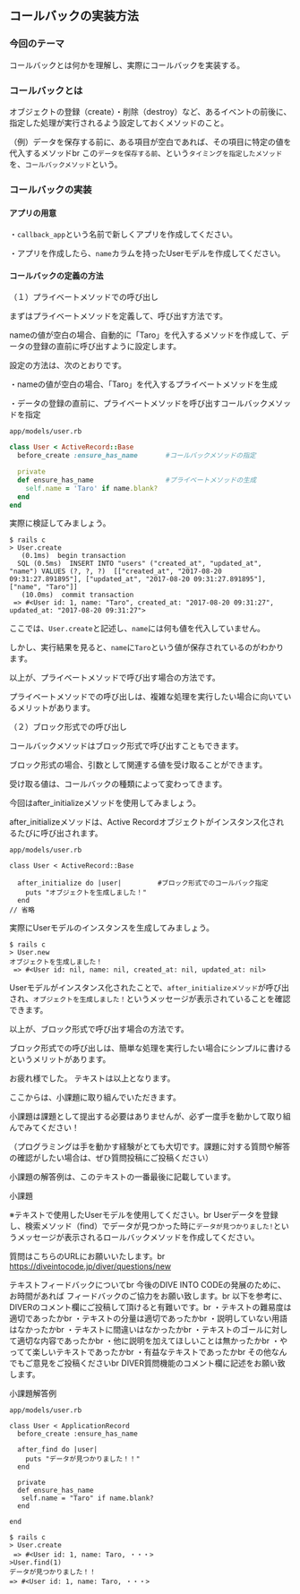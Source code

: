 ## コールバックの実装方法

### 今回のテーマ
コールバックとは何かを理解し、実際にコールバックを実装する。


### コールバックとは
オブジェクトの登録（create）・削除（destroy）など、あるイベントの前後に、指定した処理が実行されるよう設定しておくメソッドのこと。

（例）データを保存する前に、ある項目が空白であれば、その項目に特定の値を代入するメソッドbr
     この`データを保存する前`、という`タイミングを指定したメソッド`を、`コールバックメソッド`という。


### コールバックの実装


#### アプリの用意
・`callback_app`という名前で新しくアプリを作成してください。

・アプリを作成したら、`name`カラムを持ったUserモデルを作成してください。

#### コールバックの定義の方法

（１）プライベートメソッドでの呼び出し

まずはプライベートメソッドを定義して、呼び出す方法です。

nameの値が空白の場合、自動的に「Taro」を代入するメソッドを作成して、データの登録の直前に呼び出すように設定します。

設定の方法は、次のとおりです。

・nameの値が空白の場合、「Taro」を代入するプライベートメソッドを生成

・データの登録の直前に、プライベートメソッドを呼び出すコールバックメソッドを指定

`app/models/user.rb`

```rb
class User < ActiveRecord::Base
  before_create :ensure_has_name       #コールバックメソッドの指定

  private
  def ensure_has_name                  #プライベートメソッドの生成
    self.name = 'Taro' if name.blank?
  end
end
```

実際に検証してみましょう。

```
$ rails c
> User.create
   (0.1ms)  begin transaction
  SQL (0.5ms)  INSERT INTO "users" ("created_at", "updated_at", "name") VALUES (?, ?, ?)  [["created_at", "2017-08-20 09:31:27.891895"], ["updated_at", "2017-08-20 09:31:27.891895"], ["name", "Taro"]]
   (10.0ms)  commit transaction
 => #<User id: 1, name: "Taro", created_at: "2017-08-20 09:31:27", updated_at: "2017-08-20 09:31:27">
```

ここでは、`User.create`と記述し、`name`には何も値を代入していません。

しかし、実行結果を見ると、`name`に`Taro`という値が保存されているのがわかります。

以上が、プライベートメソッドで呼び出す場合の方法です。

プライベートメソッドでの呼び出しは、複雑な処理を実行したい場合に向いているメリットがあります。


（２）ブロック形式での呼び出し

コールバックメソッドはブロック形式で呼び出すこともできます。

ブロック形式の場合、引数として関連する値を受け取ることができます。

受け取る値は、コールバックの種類によって変わってきます。

今回はafter_initializeメソッドを使用してみましょう。

after_initializeメソッドは、Active Recordオブジェクトがインスタンス化されるたびに呼び出されます。

`app/models/user.rb`

```
class User < ActiveRecord::Base

  after_initialize do |user|         #ブロック形式でのコールバック指定
    puts "オブジェクトを生成しました！"
  end
// 省略
```

実際にUserモデルのインスタンスを生成してみましょう。

```
$ rails c
> User.new
オブジェクトを生成しました！
 => #<User id: nil, name: nil, created_at: nil, updated_at: nil>
```

Userモデルがインスタンス化されたことで、`after_initializeメソッド`が呼び出され、`オブジェクトを生成しました！`というメッセージが表示されていることを確認できます。

以上が、ブロック形式で呼び出す場合の方法です。

ブロック形式での呼び出しは、簡単な処理を実行したい場合にシンプルに書けるというメリットがあります。

お疲れ様でした。
テキストは以上となります。


ここからは、小課題に取り組んでいただきます。

小課題は課題として提出する必要はありませんが、必ず一度手を動かして取り組んでみてください！

（プログラミングは手を動かす経験がとても大切です。課題に対する質問や解答の確認がしたい場合は、ぜひ質問投稿にご投稿ください）

小課題の解答例は、このテキストの一番最後に記載しています。


小課題

※テキストで使用したUserモデルを使用してください。br
Userデータを登録し、検索メソッド（find）でデータが見つかった時に`データが見つかりました!`というメッセージが表示されるロールバックメソッドを作成してください。


質問はこちらのURLにお願いいたします。br
https://diveintocode.jp/diver/questions/new


テキストフィードバックについてbr
今後のDIVE INTO CODEの発展のために、お時間があれば フィードバックのご協力をお願い致します。br
 以下を参考に、DIVERのコメント欄にご投稿して頂けると有難いです。br
・テキストの難易度は適切であったかbr
・テキストの分量は適切であったかbr
・説明していない用語はなかったかbr
・テキストに間違いはなかったかbr
・テキストのゴールに対して適切な内容であったかbr
・他に説明を加えてほしいことは無かったかbr
・やってて楽しいテキストであったかbr
・有益なテキストであったかbr
その他なんでもご意見をご投稿くださいbr
DIVER質問機能のコメント欄に記述をお願い致します。

小課題解答例

`app/models/user.rb`
```
class User < ApplicationRecord
  before_create :ensure_has_name

  after_find do |user|
    puts "データが見つかりました！！"
  end

  private
  def ensure_has_name
   self.name = "Taro" if name.blank?
  end

end
```

```
$ rails c
> User.create
 => #<User id: 1, name: Taro, ・・・>
>User.find(1)
データが見つかりました！！
=> #<User id: 1, name: Taro, ・・・>
```

